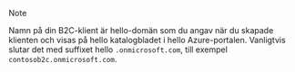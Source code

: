 > [!NOTE]
> Namn på din B2C-klient är hello-domän som du angav när du skapade klienten och visas på hello katalogbladet i hello Azure-portalen.  Vanligtvis slutar det med suffixet hello `.onmicrosoft.com`, till exempel `contosob2c.onmicrosoft.com`.
> 
> 

